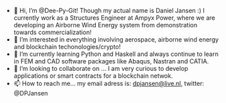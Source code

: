 - 👋 Hi, I’m @Dee-Py-Git! Though my actual name is Daniel Jansen :) I currently work as a Structures Engineer at Ampyx Power, where we are developing an Airborne Wind Energy system from demonstration towards commercialization!   
- 👀 I’m interested in everything involving aerospace, airborne wind energy and blockchain techonologies/crypto!
- 🌱 I’m currently learning Python and Haskell and always continue to learn in FEM and CAD software packages like Abaqus, Nastran and CATIA.
- 💞️ I’m looking to collaborate on ... I am very curious to develop applications or smart contracts for a blockchain netwok. 
- 📫 How to reach me... my email adress is: dpjansen@live.nl, twitter: @DPJansen  

<!---
Dee-Py-Git/Dee-Py-Git is a ✨ special ✨ repository because its `README.md` (this file) appears on your GitHub profile.
You can click the Preview link to take a look at your changes.
--->
